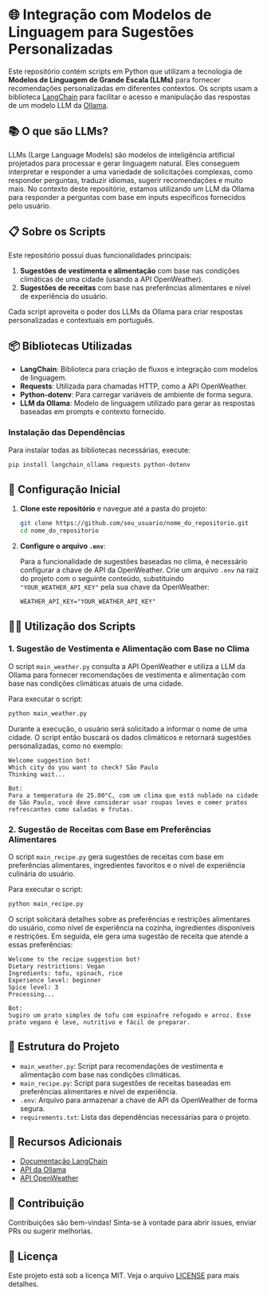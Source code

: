 # 🌐 Integração com Modelos de Linguagem para Sugestões Personalizadas

Este repositório contém scripts em Python que utilizam a tecnologia de **Modelos de Linguagem de Grande Escala (LLMs)** para fornecer recomendações personalizadas em diferentes contextos. Os scripts usam a biblioteca [LangChain](https://python.langchain.com/) para facilitar o acesso e manipulação das respostas de um modelo LLM da [Ollama](https://ollama.com/).

## 📚 O que são LLMs?

LLMs (Large Language Models) são modelos de inteligência artificial projetados para processar e gerar linguagem natural. Eles conseguem interpretar e responder a uma variedade de solicitações complexas, como responder perguntas, traduzir idiomas, sugerir recomendações e muito mais. No contexto deste repositório, estamos utilizando um LLM da Ollama para responder a perguntas com base em inputs específicos fornecidos pelo usuário.

## 📋 Sobre os Scripts

Este repositório possui duas funcionalidades principais:

1. **Sugestões de vestimenta e alimentação** com base nas condições climáticas de uma cidade (usando a API OpenWeather).
2. **Sugestões de receitas** com base nas preferências alimentares e nível de experiência do usuário.

Cada script aproveita o poder dos LLMs da Ollama para criar respostas personalizadas e contextuais em português.

## 📦 Bibliotecas Utilizadas

- **LangChain**: Biblioteca para criação de fluxos e integração com modelos de linguagem.
- **Requests**: Utilizada para chamadas HTTP, como a API OpenWeather.
- **Python-dotenv**: Para carregar variáveis de ambiente de forma segura.
- **LLM da Ollama**: Modelo de linguagem utilizado para gerar as respostas baseadas em prompts e contexto fornecido.

### Instalação das Dependências

Para instalar todas as bibliotecas necessárias, execute:

```bash
pip install langchain_ollama requests python-dotenv
```

## 🚀 Configuração Inicial

1. **Clone este repositório** e navegue até a pasta do projeto:
   ```bash
   git clone https://github.com/seu_usuario/nome_do_repositorio.git
   cd nome_do_repositorio
   ```

2. **Configure o arquivo `.env`**:

   Para a funcionalidade de sugestões baseadas no clima, é necessário configurar a chave de API da OpenWeather. Crie um arquivo `.env` na raiz do projeto com o seguinte conteúdo, substituindo `"YOUR_WEATHER_API_KEY"` pela sua chave da OpenWeather:

   ```plaintext
   WEATHER_API_KEY="YOUR_WEATHER_API_KEY"
   ```

## 🧑‍💻 Utilização dos Scripts

### 1. Sugestão de Vestimenta e Alimentação com Base no Clima

O script `main_weather.py` consulta a API OpenWeather e utiliza a LLM da Ollama para fornecer recomendações de vestimenta e alimentação com base nas condições climáticas atuais de uma cidade.

Para executar o script:

```bash
python main_weather.py
```

Durante a execução, o usuário será solicitado a informar o nome de uma cidade. O script então buscará os dados climáticos e retornará sugestões personalizadas, como no exemplo:

```plaintext
Welcome suggestion bot!
Which city do you want to check? São Paulo
Thinking wait...

Bot:
Para a temperatura de 25.00°C, com um clima que está nublado na cidade de São Paulo, você deve considerar usar roupas leves e comer pratos refrescantes como saladas e frutas.
```

### 2. Sugestão de Receitas com Base em Preferências Alimentares

O script `main_recipe.py` gera sugestões de receitas com base em preferências alimentares, ingredientes favoritos e o nível de experiência culinária do usuário.

Para executar o script:

```bash
python main_recipe.py
```

O script solicitará detalhes sobre as preferências e restrições alimentares do usuário, como nível de experiência na cozinha, ingredientes disponíveis e restrições. Em seguida, ele gera uma sugestão de receita que atende a essas preferências:

```plaintext
Welcome to the recipe suggestion bot!
Dietary restrictions: Vegan
Ingredients: tofu, spinach, rice
Experience level: beginner
Spice level: 3
Processing...

Bot:
Sugiro um prato simples de tofu com espinafre refogado e arroz. Esse prato vegano é leve, nutritivo e fácil de preparar.
```

## 🔧 Estrutura do Projeto

- `main_weather.py`: Script para recomendações de vestimenta e alimentação com base nas condições climáticas.
- `main_recipe.py`: Script para sugestões de receitas baseadas em preferências alimentares e nível de experiência.
- `.env`: Arquivo para armazenar a chave de API da OpenWeather de forma segura.
- `requirements.txt`: Lista das dependências necessárias para o projeto.

## 🔗 Recursos Adicionais

- [Documentação LangChain](https://python.langchain.com/)
- [API da Ollama](https://ollama.com/api)
- [API OpenWeather](https://openweathermap.org/api)

## 🤝 Contribuição

Contribuições são bem-vindas! Sinta-se à vontade para abrir issues, enviar PRs ou sugerir melhorias.

## 📜 Licença

Este projeto está sob a licença MIT. Veja o arquivo [LICENSE](./LICENSE) para mais detalhes.

